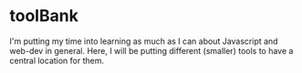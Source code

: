 # toolBank
I'm putting my time into learning as much as I can about Javascript and web-dev in general.  Here, I will be putting different (smaller) tools to have a central location for them.  
